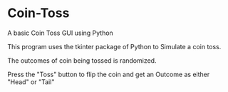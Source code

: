 # Coin-Toss
A basic Coin Toss GUI using Python

This program uses the tkinter package of Python to Simulate a coin toss.

The outcomes of coin being tossed is randomized.

Press the "Toss" button to flip the coin and get an Outcome as either "Head" or "Tail"
